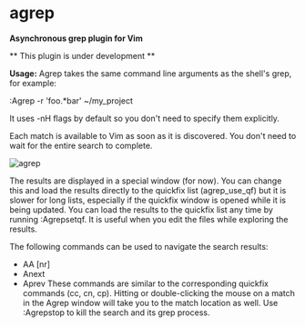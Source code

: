 # agrep
__Asynchronous grep plugin for Vim__

** This plugin is under development **

__Usage:__ Agrep takes the same command line arguments as the shell's grep, for
example:

:Agrep -r 'foo.*bar' ~/my_project

It uses -nH flags by default so you don't need to specify them explicitly.

Each match is available to Vim as soon as it is discovered. You don't need
to wait for the entire search to complete.

![agrep][1]

The results are displayed in a special window (for now). You can change this
and load the results directly to the quickfix list (agrep_use_qf) but it is
slower for long lists, especially if the quickfix window is opened while it
is being updated. You can load the results to the quickfix list any time by
running :Agrepsetqf. It is useful when you edit the files while exploring
the results.

The following commands can be used to navigate the search results:
- AA [nr]
- Anext
- Aprev
These commands are similar to the corresponding quickfix commands (cc, cn,
cp). Hitting <Enter> or double-clicking the mouse on a match in the Agrep
window will take you to the match location as well.
Use :Agrepstop to kill the search and its grep process.

[1]: http://i.imgur.com/epffEDH.gif
